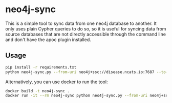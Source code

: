 # neo4j-sync

This is a simple tool to sync data from one neo4j database to another. It only
uses plain Cypher queries to do so, so it is useful for syncing data from source
databases that are not directly accessible through the command line and don't
have the apoc plugin installed.


## Usage

```bash
pip install -r requirements.txt
python neo4j-sync.py --from-uri neo4j+ssc://disease.ncats.io:7687 --to-uri neo4j://localhost:7687 --to-user neo4j --to-password neo4j
```

Alternatively, you can use docker to run the tool:

```bash
docker build -t neo4j-sync .
docker run -it --rm neo4j-sync python neo4j-sync.py --from-uri neo4j+ssc://disease.ncats.io:7687 --to-uri neo4j://localhost:7687 --to-user neo4j --to-password neo4j
```
